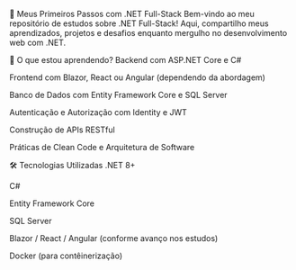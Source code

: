 🚀 Meus Primeiros Passos com .NET Full-Stack
Bem-vindo ao meu repositório de estudos sobre .NET Full-Stack! Aqui, compartilho meus aprendizados, projetos e desafios enquanto mergulho no desenvolvimento web com .NET.

📌 O que estou aprendendo?
Backend com ASP.NET Core e C#

Frontend com Blazor, React ou Angular (dependendo da abordagem)

Banco de Dados com Entity Framework Core e SQL Server

Autenticação e Autorização com Identity e JWT

Construção de APIs RESTful

Práticas de Clean Code e Arquitetura de Software

🛠 Tecnologias Utilizadas
.NET 8+

C#

Entity Framework Core

SQL Server

Blazor / React / Angular (conforme avanço nos estudos)

Docker (para contêinerização)
